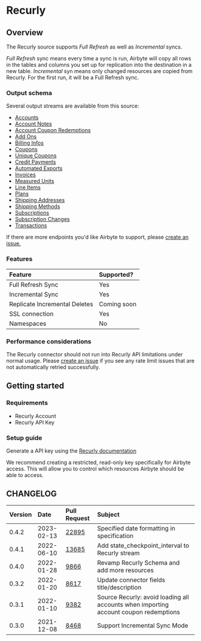 # Recurly

## Overview

The Recurly source supports _Full Refresh_ as well as _Incremental_ syncs. 

_Full Refresh_ sync means every time a sync is run, Airbyte will copy all rows in the tables and columns you set up for replication into the destination in a new table.
_Incremental_ syn means only changed resources are copied from Recurly. For the first run, it will be a Full Refresh sync.

### Output schema

Several output streams are available from this source:

* [Accounts](https://docs.recurly.com/docs/accounts)
* [Account Notes](https://docs.recurly.com/docs/accounts#account-notes)
* [Account Coupon Redemptions](https://docs.recurly.com/docs/coupons#redemptions)
* [Add Ons](https://docs.recurly.com/docs/plans#add-ons-1)
* [Billing Infos](https://docs.recurly.com/docs/accounts#billing-info)
* [Coupons](https://docs.recurly.com/docs/coupons)
* [Unique Coupons](https://docs.recurly.com/docs/bulk-unique-coupons)
* [Credit Payments](https://docs.recurly.com/docs/invoices)
* [Automated Exports](https://docs.recurly.com/docs/export-overview)
* [Invoices](https://docs.recurly.com/docs/invoices)
* [Measured Units](https://developers.recurly.com/api/v2021-02-25/index.html#tag/measured_unit)
* [Line Items](https://docs.recurly.com/docs/invoices#line-items)
* [Plans](https://docs.recurly.com/docs/plans)
* [Shipping Addresses](https://docs.recurly.com/docs/shipping-addresses)
* [Shipping Methods](https://docs.recurly.com/docs/shipping#shipping-methods)
* [Subscriptions](https://docs.recurly.com/docs/subscriptions)
* [Subscription Changes](https://docs.recurly.com/docs/change-subscription#subscription-changes)
* [Transactions](https://docs.recurly.com/docs/transactions)


If there are more endpoints you'd like Airbyte to support, please [create an issue.](https://github.com/airbytehq/airbyte/issues/new/choose)

### Features

| Feature | Supported? |
| :--- | :--- |
| Full Refresh Sync | Yes |
| Incremental Sync | Yes |
| Replicate Incremental Deletes | Coming soon |
| SSL connection | Yes |
| Namespaces | No |

### Performance considerations

The Recurly connector should not run into Recurly API limitations under normal usage. Please [create an issue](https://github.com/airbytehq/airbyte/issues) if you see any rate limit issues that are not automatically retried successfully.

## Getting started

### Requirements

* Recurly Account
* Recurly API Key

### Setup guide

Generate a API key using the [Recurly documentation](https://docs.recurly.com/docs/api-keys#section-find-or-generate-your-api-key)

We recommend creating a restricted, read-only key specifically for Airbyte access. This will allow you to control which resources Airbyte should be able to access.

## CHANGELOG

| Version | Date       | Pull Request                                             | Subject                                                                                  |
|:--------|:-----------| :--------------------------------------------------------| :--------------------------------------------------------------------------------------- |
| 0.4.2   | 2023-02-13 | [22895](https://github.com/airbytehq/airbyte/pull/22895) | Specified date formatting in specification                                          |
| 0.4.1   | 2022-06-10 | [13685](https://github.com/airbytehq/airbyte/pull/13685) | Add state_checkpoint_interval to Recurly stream                                          |
| 0.4.0   | 2022-01-28 | [9866](https://github.com/airbytehq/airbyte/pull/9866)   | Revamp Recurly Schema and add more resources                                             |
| 0.3.2   | 2022-01-20 | [8617](https://github.com/airbytehq/airbyte/pull/8617)   | Update connector fields title/description                                                |
| 0.3.1   | 2022-01-10 | [9382](https://github.com/airbytehq/airbyte/pull/9382)   | Source Recurly: avoid loading all accounts when importing account coupon redemptions     |
| 0.3.0   | 2021-12-08 | [8468](https://github.com/airbytehq/airbyte/pull/8468)   | Support Incremental Sync Mode                                                            |

